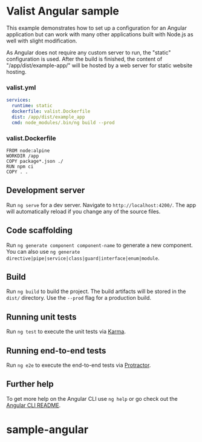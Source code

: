 # Valist Angular sample

This example demonstrates how to set up a configuration for an Angular application but can work with many other applications built with Node.js as well with slight modification.

As Angular does not require any custom server to run, the "static" configuration is used. After the build is finished, the content of "/app/dist/example-app/" will be hosted by a  web server for static website hosting. 

### valist.yml
```yaml
services:
  runtime: static
  dockerfile: valist.Dockerfile
  dist: /app/dist/example_app
  cmd: node_modules/.bin/ng build --prod
```  


### valist.Dockerfile
```
FROM node:alpine
WORKDIR /app
COPY package*.json ./
RUN npm ci
COPY . .
```

## Development server

Run `ng serve` for a dev server. Navigate to `http://localhost:4200/`. The app will automatically reload if you change any of the source files.

## Code scaffolding

Run `ng generate component component-name` to generate a new component. You can also use `ng generate directive|pipe|service|class|guard|interface|enum|module`.

## Build

Run `ng build` to build the project. The build artifacts will be stored in the `dist/` directory. Use the `--prod` flag for a production build.

## Running unit tests

Run `ng test` to execute the unit tests via [Karma](https://karma-runner.github.io).

## Running end-to-end tests

Run `ng e2e` to execute the end-to-end tests via [Protractor](http://www.protractortest.org/).

## Further help

To get more help on the Angular CLI use `ng help` or go check out the [Angular CLI README](https://github.com/angular/angular-cli/blob/master/README.md).
# sample-angular
